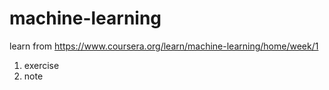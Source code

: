 # machine-learning
learn from https://www.coursera.org/learn/machine-learning/home/week/1
1. exercise
2. note
